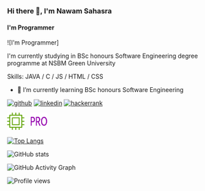 ### Hi there 👋, I'm Nawam Sahasra
#### I'm Programmer
![I'm Programmer]

I'm currently studying in BSc honours Software Engineering degree programme at NSBM Green University

Skills: JAVA / C / JS / HTML / CSS

- 🌱 I’m currently learning BSc honours Software Engineering 


[<img src='https://cdn.jsdelivr.net/npm/simple-icons@3.0.1/icons/github.svg' alt='github' height='40'>](https://github.com/nawam727)  [<img src='https://cdn.jsdelivr.net/npm/simple-icons@3.0.1/icons/linkedin.svg' alt='linkedin' height='40'>](https://www.linkedin.com/in/nawamsahasra/)  [<img src='https://cdn.jsdelivr.net/npm/simple-icons@3.0.1/icons/hackerrank.svg' alt='hackerrank' height='40'>](https://www.hackerrank.com/dashboard)  

<a href='https://docs.github.com/en/developers'><img src='https://raw.githubusercontent.com/acervenky/animated-github-badges/master/assets/devbadge.gif' width='40' height='40'></a> <a href='https://github.com/pricing'><img src='https://raw.githubusercontent.com/acervenky/animated-github-badges/master/assets/pro.gif' width='40' height='40'></a> 

[![Top Langs](https://github-readme-stats.vercel.app/api/top-langs/?username=nawam727)](https://github.com/anuraghazra/github-readme-stats)

![GitHub stats](https://github-readme-stats.vercel.app/api?username=nawam727&show_icons=true)  

![GitHub Activity Graph](https://activity-graph.herokuapp.com/graph?username=nawam727)  

![Profile views](https://gpvc.arturio.dev/nawam727)    
